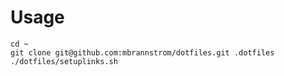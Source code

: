 # Usage

    cd ~
    git clone git@github.com:mbrannstrom/dotfiles.git .dotfiles
    ./dotfiles/setuplinks.sh

